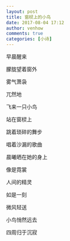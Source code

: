 ```yaml
---
layout: post
title: 窗棂上的小鸟
date: 2017-08-04 17:12
author: venhow
comments: true
categories: [小诗]
---
```

早晨醒来

朦胧望着窗外

雾气萧袅

兀然地

飞来一只小鸟

站在窗棂上

跳着琐碎的舞步

唱着沙漏的歌曲

晨曦晒在她的身上

像是霓裳

人间的精灵

如是一刻

微风轻送

小鸟悄然远去

四周归于沉寂
